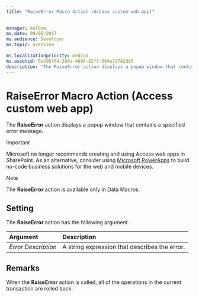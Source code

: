 ```yaml
---
title: "RaiseError Macro Action (Access custom web app)"
 
 
manager: kelbow
ms.date: 09/05/2017
ms.audience: Developer
ms.topic: overview
  
ms.localizationpriority: medium
ms.assetid: 5e29bf64-300a-4094-82ff-664e79782d86
description: "The RaiseError action displays a popup window that contains a specified error message."
---
```


# RaiseError Macro Action (Access custom web app)

The **RaiseError** action displays a popup window that contains a specified error message. 
  
> [!IMPORTANT]
> Microsoft no longer recommends creating and using Access web apps in SharePoint. As an alternative, consider using [Microsoft PowerApps](https://powerapps.microsoft.com/en-us/) to build no-code business solutions for the web and mobile devices. 
  
> [!NOTE]
> The **RaiseError** action is available only in Data Macros. 
  
## Setting

The **RaiseError** action has the following argument. 
  
|**Argument**|**Description**|
|:-----|:-----|
| _Error Description_ <br/> |A string expression that describes the error.  <br/> |
   
## Remarks

When the **RaiseError** action is called, all of the operations in the current transaction are rolled back. 
  

